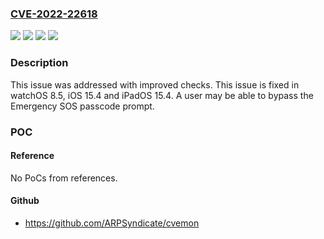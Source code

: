 ### [CVE-2022-22618](https://cve.mitre.org/cgi-bin/cvename.cgi?name=CVE-2022-22618)
![](https://img.shields.io/static/v1?label=Product&message=iOS%20and%20iPadOS&color=blue)
![](https://img.shields.io/static/v1?label=Product&message=watchOS&color=blue)
![](https://img.shields.io/static/v1?label=Version&message=n%2Fa&color=blue)
![](https://img.shields.io/static/v1?label=Vulnerability&message=A%20user%20may%20be%20able%20to%20bypass%20the%20Emergency%20SOS%20passcode%20prompt&color=brighgreen)

### Description

This issue was addressed with improved checks. This issue is fixed in watchOS 8.5, iOS 15.4 and iPadOS 15.4. A user may be able to bypass the Emergency SOS passcode prompt.

### POC

#### Reference
No PoCs from references.

#### Github
- https://github.com/ARPSyndicate/cvemon

